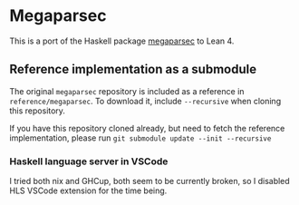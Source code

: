 # Megaparsec

This is a port of the Haskell package
[megaparsec](https://hackage.haskell.org/package/megaparsec) to Lean 4.

## Reference implementation as a submodule

The original `megaparsec` repository is included as a reference in
`reference/megaparsec`. To download it, include `--recursive` when cloning this
repository.

If you have this repository cloned already, but need to fetch the reference implementation, please run `git submodule update --init --recursive`

### Haskell language server in VSCode

I tried both nix and GHCup, both seem to be currently broken, so I disabled HLS VSCode extension for the time being.
